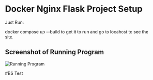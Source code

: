 # Docker Nginx Flask Project Setup

Just Run:

docker compose up --build to get it to run and go to locahost to see the site.

## Screenshot of Running Program

![Running Program](screenshots/running-program.png)

#BS Test